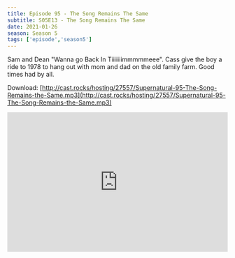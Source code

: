 ```yaml
---
title: Episode 95 - The Song Remains The Same
subtitle: S05E13 - The Song Remains The Same
date: 2021-01-26
season: Season 5
tags: ['episode','season5']
---
```


Sam and Dean "Wanna go Back In Tiiiiiiimmmmmeee". Cass give the boy a ride to 1978 to hang out with mom and dad on the old family farm.  Good times had by all.

Download: [http://cast.rocks/hosting/27557/Supernatural-95-The-Song-Remains-the-Same.mp3](http://cast.rocks/hosting/27557/Supernatural-95-The-Song-Remains-the-Same.mp3)

<iframe src="https://cast.rocks/player/27557/Supernatural-95-The-Song-Remains-the-Same.mp3?episodeTitle=Episode%2095%20-%20The%20Song%20Remains%20the%20Same&podcastTitle=Couple%20of%20Idjits&episodeDate=January%2026th%2C%202021&imageURL=https%3A%2F%2Fcast.rocks%2Fhosting%2F27557%2Ffeeds%2FCAURZ.jpg" style="border: none; min-height: 265px; max-height: 320px; max-width: 558px; min-width: 270px; width: 100%; height: 100%;" scrollbars="no"></iframe>
